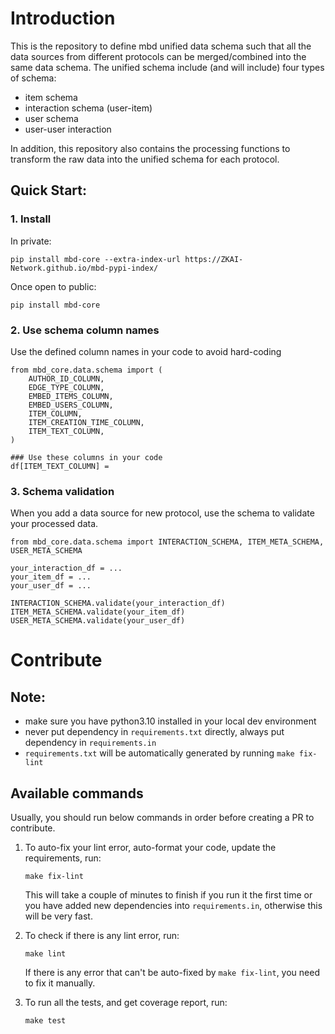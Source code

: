 # Introduction

This is the repository to define mbd unified data schema such that all the data sources from different protocols can be merged/combined into the same data schema. The unified schema include (and will include) four types of schema:
- item schema
- interaction schema (user-item) 
- user schema
- user-user interaction

In addition, this repository also contains the processing functions to transform the raw data into the unified schema for each protocol.

## Quick Start:

### 1. Install
In private:
```
pip install mbd-core --extra-index-url https://ZKAI-Network.github.io/mbd-pypi-index/
```
Once open to public:
```
pip install mbd-core
```

### 2. Use schema column names
Use the defined column names in your code to avoid hard-coding
```
from mbd_core.data.schema import (
    AUTHOR_ID_COLUMN,
    EDGE_TYPE_COLUMN,
    EMBED_ITEMS_COLUMN,
    EMBED_USERS_COLUMN,
    ITEM_COLUMN,
    ITEM_CREATION_TIME_COLUMN,
    ITEM_TEXT_COLUMN,
)

### Use these columns in your code
df[ITEM_TEXT_COLUMN] =
```

### 3. Schema validation
When you add a data source for new protocol, use the schema to validate your processed data.
```
from mbd_core.data.schema import INTERACTION_SCHEMA, ITEM_META_SCHEMA, USER_META_SCHEMA

your_interaction_df = ...
your_item_df = ...
your_user_df = ...

INTERACTION_SCHEMA.validate(your_interaction_df)
ITEM_META_SCHEMA.validate(your_item_df)
USER_META_SCHEMA.validate(your_user_df)
```


# Contribute

## Note:
- make sure you have python3.10 installed in your local dev environment
- never put dependency in `requirements.txt` directly, always put dependency in `requirements.in`
- `requirements.txt` will be automatically generated by running `make fix-lint`

## Available commands
Usually, you should run below commands in order before creating a PR to contribute.

1. To auto-fix your lint error, auto-format your code, update the requirements, run:
    ```
    make fix-lint
    ```

    This will take a couple of minutes to finish if you run it the first time or you have added new dependencies into `requirements.in`, otherwise this will be very fast.

2. To check if there is any lint error, run:
    ```
    make lint
    ```
    If there is any error that can't be auto-fixed by `make fix-lint`, you need to fix it manually.

3. To run all the tests, and get coverage report, run:
    ```
    make test
    ```
